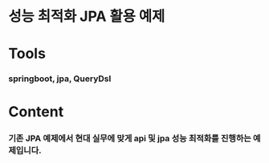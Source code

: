 # 성능 최적화 JPA 활용 예제

# Tools
### springboot, jpa, QueryDsl

# Content

### 기존 JPA 예제에서 현대 실무에 맞게 api 및 jpa 성능 최적화를 진행하는 예제입니다.
